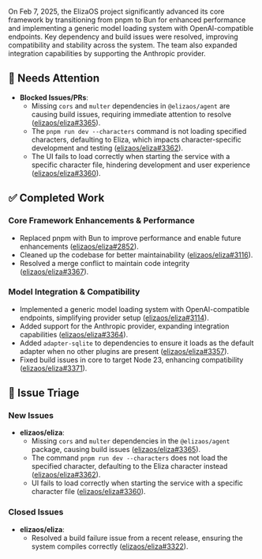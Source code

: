 On Feb 7, 2025, the ElizaOS project significantly advanced its core framework by transitioning from pnpm to Bun for enhanced performance and implementing a generic model loading system with OpenAI-compatible endpoints. Key dependency and build issues were resolved, improving compatibility and stability across the system. The team also expanded integration capabilities by supporting the Anthropic provider.

## 🚨 Needs Attention
- **Blocked Issues/PRs**:
    - Missing `cors` and `multer` dependencies in `@elizaos/agent` are causing build issues, requiring immediate attention to resolve ([elizaos/eliza#3365](https://github.com/elizaos/eliza/issues/3365)).
    - The `pnpm run dev --characters` command is not loading specified characters, defaulting to Eliza, which impacts character-specific development and testing ([elizaos/eliza#3362](https://github.com/elizaos/eliza/issues/3362)).
    - The UI fails to load correctly when starting the service with a specific character file, hindering development and user experience ([elizaos/eliza#3360](https://github.com/elizaos/eliza/issues/3360)).

## ✅ Completed Work
### Core Framework Enhancements & Performance
- Replaced pnpm with Bun to improve performance and enable future enhancements ([elizaos/eliza#2852](https://github.com/elizaos/eliza/pull/2852)).
- Cleaned up the codebase for better maintainability ([elizaos/eliza#3116](https://github.com/elizaos/eliza/pull/3116)).
- Resolved a merge conflict to maintain code integrity ([elizaos/eliza#3367](https://github.com/elizaos/eliza/pull/3367)).

### Model Integration & Compatibility
- Implemented a generic model loading system with OpenAI-compatible endpoints, simplifying provider setup ([elizaos/eliza#3114](https://github.com/elizaos/eliza/pull/3114)).
- Added support for the Anthropic provider, expanding integration capabilities ([elizaos/eliza#3364](https://github.com/elizaos/eliza/pull/3364)).
- Added `adapter-sqlite` to dependencies to ensure it loads as the default adapter when no other plugins are present ([elizaos/eliza#3357](https://github.com/elizaos/eliza/pull/3357)).
- Fixed build issues in core to target Node 23, enhancing compatibility ([elizaos/eliza#3371](https://github.com/elizaos/eliza/pull/3371)).

## 🐞 Issue Triage
### New Issues
- **elizaos/eliza**:
    - Missing `cors` and `multer` dependencies in the `@elizaos/agent` package, causing build issues ([elizaos/eliza#3365](https://github.com/elizaos/eliza/issues/3365)).
    - The command `pnpm run dev --characters` does not load the specified character, defaulting to the Eliza character instead ([elizaos/eliza#3362](https://github.com/elizaos/eliza/issues/3362)).
    - UI fails to load correctly when starting the service with a specific character file ([elizaos/eliza#3360](https://github.com/elizaos/eliza/issues/3360)).

### Closed Issues
- **elizaos/eliza**:
    - Resolved a build failure issue from a recent release, ensuring the system compiles correctly ([elizaos/eliza#3322](https://github.com/elizaos/eliza/issues/3322)).